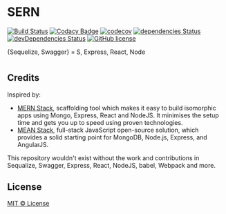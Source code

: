 # SERN

[![Build Status](https://travis-ci.org/ahashem/sern.svg?branch=master)](https://travis-ci.org/ahashem/sern)
[![Codacy Badge](https://api.codacy.com/project/badge/Grade/3028b30bc9c44fbc8cd25bc707609232)](https://www.codacy.com/app/ahashem/sern?utm_source=github.com&utm_medium=referral&utm_content=ahashem/sern&utm_campaign=badger)
[![codecov](https://codecov.io/gh/ahashem/sern/branch/master/graph/badge.svg)](https://codecov.io/gh/ahashem/sern)
[![dependencies Status](https://david-dm.org/ahashem/sern/status.svg)](https://david-dm.org/ahashem/sern) 
[![devDependencies Status](https://david-dm.org/ahashem/sern/dev-status.svg)](https://david-dm.org/ahashem/sern?type=dev)
[![GitHub license](https://img.shields.io/badge/license-MIT-brightgreen.svg?style=flat-square)](https://raw.githubusercontent.com/ahashem/sern/master/LICENSE)


{Sequelize, Swagger} = S, Express, React, Node


#

## Credits
Inspired by: 
- [MERN Stack](https://github.com/Hashnode/mern-starter), scaffolding tool which makes it easy to build isomorphic apps using Mongo, Express, React and NodeJS. It minimises the setup time and gets you up to speed using proven technologies.
- [MEAN Stack](https://github.com/meanjs/mean), full-stack JavaScript open-source solution, which provides a solid starting point for MongoDB, Node.js, Express, and AngularJS.

This repository wouldn't exist without the work and contributions in Sequalize, Swagger, Express, React, NodeJS, babel, Webpack and more.


## License

[MIT © License](https://github.com/ahashem/sern/blob/master/LICENSE)
